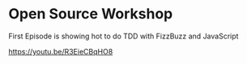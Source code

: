 # Open Source Workshop

First Episode is showing hot to do TDD with FizzBuzz and JavaScript

https://youtu.be/R3EieCBqHO8


